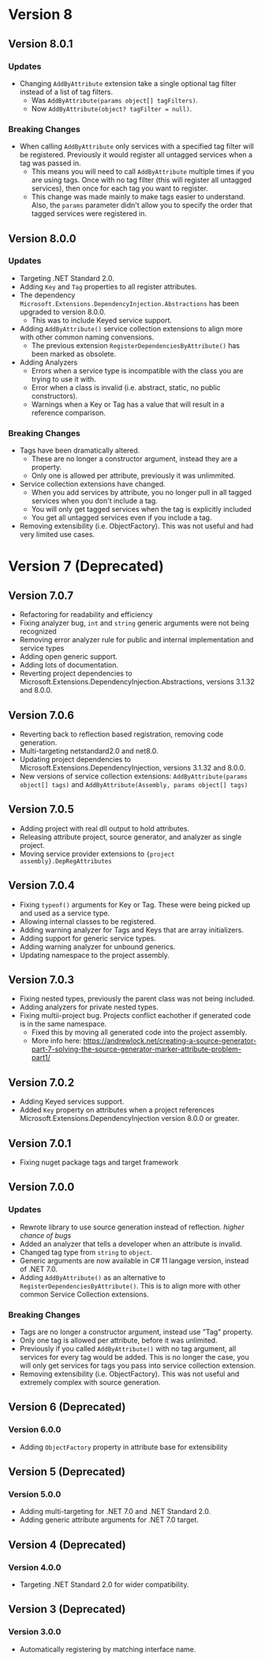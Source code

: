 # Version 8

## Version 8.0.1
### Updates
 - Changing `AddByAttribute` extension take a single optional tag filter instead of a list of tag filters.
   - Was `AddByAttribute(params object[] tagFilters)`.
   - Now `AddByAttribute(object? tagFilter = null)`.

### Breaking Changes
 - When calling `AddByAttribute` only services with a specified tag filter will be registered. Previously it would register all untagged services when a tag was passed in.
   - This means you will need to call `AddByAttribute` multiple times if you are using tags. Once with no tag filter (this will register all untagged services), then once for each tag you want to register.
   - This change was made mainly to make tags easier to understand. Also, the `params` parameter didn't allow you to specify the order that tagged services were registered in. 

## Version 8.0.0
### Updates
 - Targeting .NET Standard 2.0.
 - Adding `Key` and `Tag` properties to all register attributes.
 - The dependency `Microsoft.Extensions.DependencyInjection.Abstractions` has been upgraded to version 8.0.0.
	- This was to include Keyed service support.
 - Adding `AddByAttribute()` service collection extensions to align more with other common naming convensions.
	- The previous extension `RegisterDependenciesByAttribute()` has been marked as obsolete.
 - Adding Analyzers
	- Errors when a service type is incompatible with the class you are trying to use it with.
	- Error when a class is invalid (i.e. abstract, static, no public constructors).
	- Warnings when a Key or Tag has a value that will result in a reference comparison.
### Breaking Changes
 - Tags have been dramatically altered.
	- These are no longer a constructor argument, instead they are a property.
	- Only one is allowed per attribute, previously it was unlimmited.
 - Service collection extensions have changed.
	- When you add services by attribute, you no longer pull in all tagged services when you don't include a tag.
	- You will only get tagged services when the tag is explicitly included
	- You get all untagged services even if you include a tag.
 - Removing extensibility (i.e. ObjectFactory). This was not useful and had very limited use cases.

# Version 7 (Deprecated)
## Version 7.0.7
 - Refactoring for readability and efficiency
 - Fixing analyzer bug, `int` and `string` generic arguments were not being recognized
 - Removing error analyzer rule for public and internal implementation and service types
 - Adding open generic support.
 - Adding lots of documentation.
 - Reverting project dependencies to Microsoft.Extensions.DependencyInjection.Abstractions, versions 3.1.32 and 8.0.0.

## Version 7.0.6
 - Reverting back to reflection based registration, removing code generation.
 - Multi-targeting netstandard2.0 and net8.0.
 - Updating project dependencies to Microsoft.Extensions.DependencyInjection, versions 3.1.32 and 8.0.0.
 - New versions of service collection extensions: `AddByAttribute(params object[] tags)` and `AddByAttribute(Assembly, params object[] tags)`

## Version 7.0.5
 - Adding project with real dll output to hold attributes.
 - Releasing attribute project, source generator, and analyzer as single project.
 - Moving service provider extensions to `{project assembly}.DepRegAttributes`

## Version 7.0.4
 - Fixing `typeof()` arguments for Key or Tag. These were being picked up and used as a service type.
 - Allowing internal classes to be registered.
 - Adding warning analyzer for Tags and Keys that are array initializers.
 - Adding support for generic service types.
 - Adding warning analyzer for unbound generics.
 - Updating namespace to the project assembly.

## Version 7.0.3
 - Fixing nested types, previously the parent class was not being included.
 - Adding analyzers for private nested types.
 - Fixing multii-project bug. Projects conflict eachother if generated code is in the same namespace. 
   - Fixed this by moving all generated code into the project assembly. 
   - More info here: https://andrewlock.net/creating-a-source-generator-part-7-solving-the-source-generator-marker-attribute-problem-part1/

## Version 7.0.2
 - Adding Keyed services support.
 - Added `Key` property on attributes when a project references Microsoft.Extensions.DependencyInjection version 8.0.0 or greater.

## Version 7.0.1
 - Fixing nuget package tags and target framework

## Version 7.0.0 
### Updates
 - Rewrote library to use source generation instead of reflection. *higher chance of bugs*
 - Added an analyzer that tells a developer when an attribute is invalid.
 - Changed tag type from `string` to `object`.
 - Generic arguments are now available in C# 11 langage version, instead of .NET 7.0.
 - Adding `AddByAttribute()` as an alternative to `RegisterDependenciesByAttribute()`. This is to align more with other common Service Collection extensions.
### Breaking Changes
 - Tags are no longer a constructor argument, instead use "Tag" property.
 - Only one tag is allowed per attribute, before it was unlimited.
 - Previously if you called `AddByAttribute()` with no tag argument, all services for every tag would be added. This is no longer the case, you will only get services for tags you pass into service collection extension.
 - Removing extensibility (i.e. ObjectFactory). This was not useful and extremely complex with source generation.

## Version 6 (Deprecated)
### Version 6.0.0
 - Adding `ObjectFactory` property in attribute base for extensibility

## Version 5 (Deprecated)
### Version 5.0.0
 - Adding multi-targeting for .NET 7.0 and .NET Standard 2.0.
 - Adding generic attribute arguments for .NET 7.0 target.

## Version 4 (Deprecated)
### Version 4.0.0
 - Targeting .NET Standard 2.0 for wider compatibility.

## Version 3 (Deprecated)
### Version 3.0.0
 - Automatically registering by matching interface name.